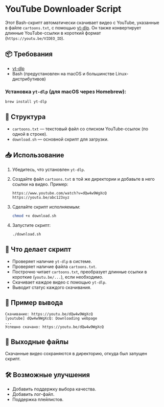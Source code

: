 # YouTube Downloader Script

Этот Bash-скрипт автоматически скачивает видео с YouTube, указанные в файле `cartoons.txt`, с помощью [yt-dlp](https://github.com/yt-dlp/yt-dlp). Он также конвертирует длинные YouTube-ссылки в короткий формат (`https://youtu.be/VIDEO_ID`).

## 📦 Требования

- [yt-dlp](https://github.com/yt-dlp/yt-dlp)  
- Bash (предустановлен на macOS и большинстве Linux-дистрибутивов)

### Установка `yt-dlp` (для macOS через Homebrew):

```bash
brew install yt-dlp
```

## 📄 Структура

- `cartoons.txt` — текстовый файл со списком YouTube-ссылок (по одной в строке).
- `download.sh` — основной скрипт для загрузки.

## 📥 Использование

1. Убедитесь, что установлен `yt-dlp`.
2. Создайте файл `cartoons.txt` в той же директории и добавьте в него ссылки на видео. Пример:

    ```txt
    https://www.youtube.com/watch?v=dQw4w9WgXcQ
    https://youtu.be/abc123xyz
    ```

3. Сделайте скрипт исполняемым:

    ```bash
    chmod +x download.sh
    ```

4. Запустите скрипт:

    ```bash
    ./download.sh
    ```

## 🔧 Что делает скрипт

- Проверяет наличие `yt-dlp` в системе.
- Проверяет наличие файла `cartoons.txt`.
- Построчно читает `cartoons.txt`, преобразует длинные ссылки в короткие (`youtu.be/...`), если необходимо.
- Скачивает каждое видео с помощью `yt-dlp`.
- Выводит статус каждого скачивания.

## 📝 Пример вывода

```
Скачивание: https://youtu.be/dQw4w9WgXcQ
[youtube] dQw4w9WgXcQ: Downloading webpage
...
Успешно скачано: https://youtu.be/dQw4w9WgXcQ
```

## 📁 Выходные файлы

Скачанные видео сохраняются в директорию, откуда был запущен скрипт.

## 🛠 Возможные улучшения

- Добавить поддержку выбора качества.
- Добавить лог-файл.
- Поддержка плейлистов.
